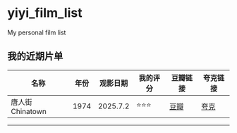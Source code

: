 # yiyi_film_list
My personal film list
##  我的近期片单

| 名称 | 年份 | 观影日期 | 我的评分 | 豆瓣链接 | 夸克链接 |
|------|------|----------|----------|----------|----------|
| 唐人街 Chinatown | 1974 | 2025.7.2 | ⭐⭐⭐ | [豆瓣](https://movie.douban.com/subject/1293889/) | [夸克](https://pan.quark.cn/s/3b669e827c7a#/list/share) |
---
